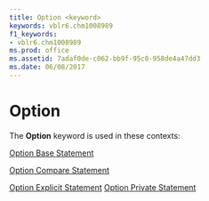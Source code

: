 ```yaml
---
title: Option <keyword>
keywords: vblr6.chm1008989
f1_keywords:
- vblr6.chm1008989
ms.prod: office
ms.assetid: 7adaf0de-c062-bb9f-95c0-958de4a47dd3
ms.date: 06/08/2017
---
```



# Option <keyword>

The **Option** keyword is used in these contexts:

[Option Base Statement](option-base-statement.md)

[Option Compare Statement](option-compare-statement.md)

[Option Explicit Statement](option-explicit-statement.md)
[Option Private Statement](option-private-statement.md)

